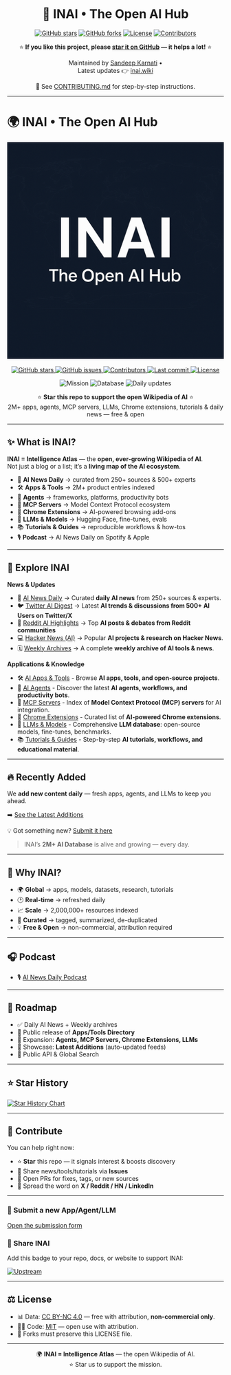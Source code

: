 <div align="center">

# 🚀 INAI • The Open AI Hub  

[![GitHub stars](https://img.shields.io/github/stars/inai-sandy/inAI-wiki?style=flat&color=yellow)](https://github.com/inai-sandy/inAI-wiki/stargazers)
[![GitHub forks](https://img.shields.io/github/forks/inai-sandy/inAI-wiki?style=flat&color=blue)](https://github.com/inai-sandy/inAI-wiki/network/members)
[![License](https://img.shields.io/github/license/inai-sandy/inAI-wiki?color=green)](LICENSE.md)
[![Contributors](https://img.shields.io/github/contributors/inai-sandy/inAI-wiki?color=orange)](https://github.com/inai-sandy/inAI-wiki/graphs/contributors)

⭐ **If you like this project, please [star it on GitHub](https://github.com/inai-sandy/inAI-wiki/stargazers) — it helps a lot!** ⭐  

Maintained by [Sandeep Karnati](https://github.com/inai-sandy) •  
Latest updates 👉 [inai.wiki](https://www.inai.wiki)

📖 See [CONTRIBUTING.md](CONTRIBUTING.md) for step-by-step instructions.
</div>

---

# 🌍 INAI • The Open AI Hub

<p align="center">
  <img src="docs/assets/inai-banner.png" alt="INAI Banner" width="800"/>
</p>

<p align="center">
  <!-- Live repo badges -->
  <a href="https://github.com/inai-sandy/inAI-wiki/stargazers">
    <img src="https://img.shields.io/github/stars/inai-sandy/inAI-wiki?style=flat-square&logo=github" alt="GitHub stars"/>
  </a>
  <a href="https://github.com/inai-sandy/inAI-wiki/issues">
    <img src="https://img.shields.io/github/issues/inai-sandy/inAI-wiki?style=flat-square" alt="GitHub issues"/>
  </a>
  <a href="https://github.com/inai-sandy/inAI-wiki/graphs/contributors">
    <img src="https://img.shields.io/github/contributors/inai-sandy/inAI-wiki?style=flat-square" alt="Contributors"/>
  </a>
  <a href="https://github.com/inai-sandy/inAI-wiki/commits/main">
    <img src="https://img.shields.io/github/last-commit/inai-sandy/inAI-wiki?style=flat-square&logo=git" alt="Last commit"/>
  </a>
  <a href="https://github.com/inai-sandy/inAI-wiki/blob/main/LICENSE.md">
    <img src="https://img.shields.io/github/license/inai-sandy/inAI-wiki?style=flat-square" alt="License"/>
  </a>
</p>

<p align="center">
  <img src="https://img.shields.io/badge/Mission-Open%20Wikipedia%20of%20AI-4B9CD3?style=flat-square" alt="Mission"/>
  <img src="https://img.shields.io/badge/Database-2M%2B%20AI%20Resources-7A5BEF?style=flat-square" alt="Database"/>
  <img src="https://img.shields.io/badge/Updates-Daily%20News%20·%20Apps%20·%20Agents%20·%20LLMs-F97316?style=flat-square" alt="Daily updates"/>
</p>

<p align="center">
⭐ <b>Star this repo to support the open Wikipedia of AI</b> ⭐  
<br/>2M+ apps, agents, MCP servers, LLMs, Chrome extensions, tutorials & daily news — free & open
</p>

---

## ✨ What is INAI?
**INAI = Intelligence Atlas** — the **open, ever-growing Wikipedia of AI**.  
Not just a blog or a list; it’s a **living map of the AI ecosystem**.  

- 📰 **AI News Daily** → curated from 250+ sources & 500+ experts  
- 🛠️ **Apps & Tools** → 2M+ product entries indexed  
- 🤖 **Agents** → frameworks, platforms, productivity bots  
- 🧩 **MCP Servers** → Model Context Protocol ecosystem  
- 🧪 **Chrome Extensions** → AI-powered browsing add-ons  
- 🧠 **LLMs & Models** → Hugging Face, fine-tunes, evals  
- 📚 **Tutorials & Guides** → reproducible workflows & how-tos  
- 🎙️ **Podcast** → AI News Daily on Spotify & Apple  

---

## 🔎 Explore INAI
**News & Updates**
- 📰 [AI News Daily](docs/news.md)  → Curated **daily AI news** from 250+ sources & experts. 
- 🐦 [Twitter AI Digest](docs/twitter-news.md)  → Latest **AI trends & discussions from 500+ AI Users on Twitter/X** 
- 📢 [Reddit AI Highlights](docs/reddit-news.md)  → Top **AI posts & debates from Reddit communities**
- 💻 [Hacker News (AI)](docs/hacker-news.md)  → Popular **AI projects & research on Hacker News**.
- 🗓️ [Weekly Archives](docs/weekly.md) → A complete **weekly archive of AI tools & news**. 

**Applications & Knowledge**
- 🛠️ [AI Apps & Tools](docs/apps.md) - Browse **AI apps, tools, and open-source projects**.  
- 🤖 [AI Agents](docs/agents.md) - Discover the latest **AI agents, workflows, and productivity bots**.  
- 🧩 [MCP Servers](docs/mcp.md) - Index of **Model Context Protocol (MCP) servers** for AI integration. 
- 🧪 [Chrome Extensions](docs/extensions.md) - Curated list of **AI-powered Chrome extensions**.  
- 🧠 [LLMs & Models](docs/llms.md) - Comprehensive **LLM database**: open-source models, fine-tunes, benchmarks.   
- 📚 [Tutorials & Guides](docs/tutorials.md) - Step-by-step **AI tutorials, workflows, and educational material**. 

---

## 🔥 Recently Added
We **add new content daily** — fresh apps, agents, and LLMs to keep you ahead.  

➡️ [See the Latest Additions](https://inai.short.gy/03rd-oct)

💡 Got something new? [Submit it here](../../issues/new?template=add-item.md&title=%5BNEW%5D+<Name>)

> INAI’s **2M+ AI Database** is alive and growing — every day.

---

## 💎 Why INAI?
- 🌍 **Global** → apps, models, datasets, research, tutorials  
- 🕑 **Real-time** → refreshed daily  
- 📈 **Scale** → 2,000,000+ resources indexed  
- 🎯 **Curated** → tagged, summarized, de-duplicated  
- 💡 **Free & Open** → non-commercial, attribution required  

---

## 🎧 Podcast
- 🎙️ [AI News Daily Podcast](https://ainews.buzzsprout.com)  

---

## 📅 Roadmap
- ✅ Daily AI News + Weekly archives  
- 🚀 Public release of **Apps/Tools Directory**  
- 🚀 Expansion: **Agents, MCP Servers, Chrome Extensions, LLMs**  
- 🚀 Showcase: **Latest Additions** (auto-updated feeds)  
- 🚧 Public API & Global Search  

---

## ⭐ Star History
[![Star History Chart](https://api.star-history.com/svg?repos=inai-sandy/inAI-wiki&type=Date)](https://star-history.com/#inai-sandy/inAI-wiki&Date)

---

## 🤝 Contribute
You can help right now:  
- ⭐ **Star** this repo — it signals interest & boosts discovery  
- 📰 Share news/tools/tutorials via **Issues**  
- 🔧 Open PRs for fixes, tags, or new sources  
- 📣 Spread the word on **X / Reddit / HN / LinkedIn**  

---
### 🚀 Submit a new App/Agent/LLM
[Open the submission form](../../issues/new?assignees=&labels=enhancement%2Cdata&projects=&template=add-item.md&title=%5BNEW%5D+<Name>)

### 📢 Share INAI
Add this badge to your repo, docs, or website to support INAI:

[![Upstream](https://img.shields.io/badge/Upstream-inAI--wiki-blue)](https://github.com/inai-sandy/inAI-wiki)

---

## ⚖️ License
- 📊 Data: [CC BY-NC 4.0](LICENSE.md#data-license) — free with attribution, **non-commercial only**.  
- 🧑‍💻 Code: [MIT](LICENSE.md#code-license) — open use with attribution.  
- 📌 Forks must preserve this LICENSE file. 

---

<p align="center">
🌍 <b>INAI = Intelligence Atlas</b> — the open Wikipedia of AI.  
<br/>⭐ Star us to support the mission.  
</p>
